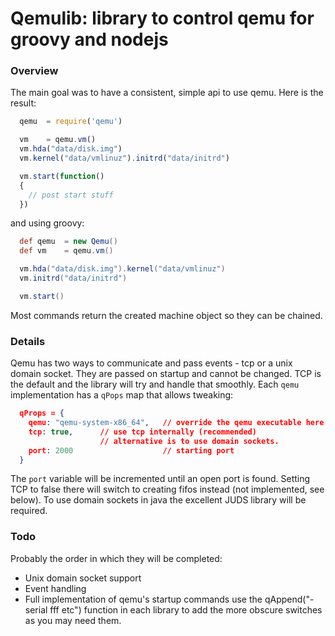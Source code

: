 Qemulib: library to control qemu for groovy and nodejs
===

### Overview

The main goal was to have a consistent, simple api to use qemu. Here is the result:

```javascript
  qemu  = require('qemu')

  vm    = qemu.vm()
  vm.hda("data/disk.img")
  vm.kernel("data/vmlinuz").initrd("data/initrd")

  vm.start(function()
  {
    // post start stuff
  })
```

and using groovy:
```groovy
  def qemu  = new Qemu()
  def vm    = qemu.vm()

  vm.hda("data/disk.img").kernel("data/vmlinuz")
  vm.initrd("data/initrd")

  vm.start()
```

Most commands return the created machine object so they can be chained.


### Details

Qemu has two ways to communicate and pass events - tcp or a unix domain socket. They are passed on startup and cannot be changed. TCP is the default and the library will try and handle that smoothly. Each `qemu` implementation has a `qPops` map that allows tweaking:

```json
  qProps = {
    qemu: "qemu-system-x86_64",   // override the qemu executable here
    tcp: true,      // use tcp internally (recommended)
                    // alternative is to use domain sockets.
    port: 2000                    // starting port
  }
```

The `port` variable will be incremented until an open port is found. Setting TCP to false there will switch to creating fifos instead (not implemented, see below). To use domain sockets in java the excellent JUDS library will be required. 

### Todo

Probably the order in which they will be completed:

- Unix domain socket support
- Event handling 
- Full implementation of qemu's startup commands
  use the qAppend("-serial fff etc") function in each library to add the more obscure switches as you may need them. 

